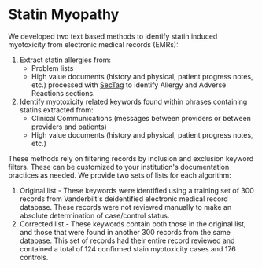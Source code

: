 Statin Myopathy
==============

We developed two text based methods to identify statin induced myotoxicity from electronic medical records (EMRs):

1. Extract statin allergies from:
   *   Problem lists
   *   High value documents (history and physical, patient progress notes, etc.) processed with [SecTag](http://knowledgemap.mc.vanderbilt.edu/research/content/sectag-tagging-clinical-note-section-headers) to identify Allergy and Adverse Reactions sections.
2. Identify myotoxicity related keywords found within phrases containing statins extracted from:
   *   Clinical Communications (messages between providers or between providers and patients)
   *   High value documents (history and physical, patient progress notes, etc.)

These methods rely on filtering records by inclusion and exclusion keyword filters.  These can be customized to your institution's documentation practices as needed.  We provide two sets of lists for each algorithm:

1. Original list - These keywords were identified using a training set of 300 records from Vanderbilt's deidentified electronic medical record database.  These records were not reviewed manually to make an absolute determination of case/control status.
2. Corrected list - These keywords contain both those in the original list, and those that were found in another 300 records from the same database.  This set of records had their entire record reviewed and contained a total of 124 confirmed stain myotoxicity cases and 176 controls.


